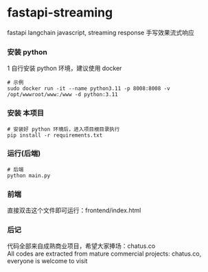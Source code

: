 # fastapi-streaming
fastapi langchain javascript, streaming response 手写效果流式响应

### 安装 python
1 自行安装 python 环境，建议使用 docker
```
# 示例
sudo docker run -it --name python3.11 -p 8008:8008 -v /opt/wwwroot/www:/www -d python:3.11
```

### 安装 本项目
```
# 安装好 python 环境后，进入项目根目录执行
pip install -r requirements.txt
```

### 运行(后端)
```
# 后端
python main.py 
```

### 前端
直接双击这个文件即可运行：frontend/index.html

### 后记
代码全部来自成熟商业项目，希望大家捧场：chatus.co
<br>
All codes are extracted from mature commercial projects: chatus.co, everyone is welcome to visit
